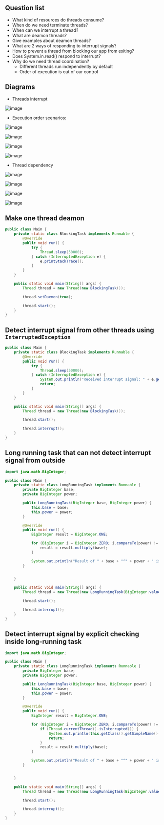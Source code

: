 ## Question list
- What kind of resources do threads consume?
- When do we need terminate threads?
- When can we interrupt a thread?
- What are deamon threads?
- Give examples about deamon threads?
- What are 2 ways of responding to interrupt signals?
- How to prevent a thread from blocking our app from exiting?
- Does System.in.read() respond to interrupt?
- Why do we need thread coordination?
    - Different threads run independently by default
    - Order of execution is out of our control

## Diagrams
- Threads interrupt

![image](https://user-images.githubusercontent.com/28957748/123553162-d1892800-d7a3-11eb-85b7-498ff3714ad2.png)

- Execution order scenarios:

![image](https://user-images.githubusercontent.com/28957748/123575240-869aff00-d7fb-11eb-9afc-2a526c16e201.png)

![image](https://user-images.githubusercontent.com/28957748/123575268-9adefc00-d7fb-11eb-8195-69a4b8c9d8a1.png)

![image](https://user-images.githubusercontent.com/28957748/123575322-b4804380-d7fb-11eb-85a3-eea5530de381.png)

![image](https://user-images.githubusercontent.com/28957748/123575370-c7931380-d7fb-11eb-856c-30c40aba242b.png)

- Thread dependency

![image](https://user-images.githubusercontent.com/28957748/123575416-e1ccf180-d7fb-11eb-8def-aedbd21dc0f2.png)

![image](https://user-images.githubusercontent.com/28957748/123575537-340e1280-d7fc-11eb-8527-dab12075a9c4.png)

![image](https://user-images.githubusercontent.com/28957748/123575567-42f4c500-d7fc-11eb-82b8-ac3632baf3f5.png)

![image](https://user-images.githubusercontent.com/28957748/123575619-530ca480-d7fc-11eb-998c-3298421a2a9e.png)

## Make one thread deamon

```java
public class Main {
    private static class BlockingTask implements Runnable {
        @Override
        public void run() {
            try {
                Thread.sleep(50000);
            } catch (InterruptedException e) {
                e.printStackTrace();
            }
        }
    }

    public static void main(String[] args) {
        Thread thread = new Thread(new BlockingTask());

        thread.setDaemon(true);

        thread.start();
    }
}
```

## Detect interrupt signal from other threads using `InterruptedException`

```java
public class Main {
    private static class BlockingTask implements Runnable {
        @Override
        public void run() {
            try {
                Thread.sleep(50000);
            } catch (InterruptedException e) {
                System.out.println("Received interrupt signal: " + e.getMessage());
                return;
            }
        }
    }

    public static void main(String[] args) {
        Thread thread = new Thread(new BlockingTask());

        thread.start();

        thread.interrupt();
    }
}
```

## Long running task that can not detect interrupt signal from outside
```java
import java.math.BigInteger;

public class Main {
    private static class LongRunningTask implements Runnable {
        private BigInteger base;
        private BigInteger power;

        public LongRunningTask(BigInteger base, BigInteger power) {
            this.base = base;
            this.power = power;
        }

        @Override
        public void run() {
            BigInteger result = BigInteger.ONE;

            for (BigInteger i = BigInteger.ZERO; i.compareTo(power) != 0; i = i.add(BigInteger.ONE)) {
                result = result.multiply(base);
            }

            System.out.println("Result of " + base + "^" + power + " is: " + result);
        }


    }

    public static void main(String[] args) {
        Thread thread = new Thread(new LongRunningTask(BigInteger.valueOf(1000000), BigInteger.valueOf(100000)));

        thread.start();

        thread.interrupt();
    }
}
```

## Detect interrupt signal by explicit checking inside long-running task
```java
import java.math.BigInteger;

public class Main {
    private static class LongRunningTask implements Runnable {
        private BigInteger base;
        private BigInteger power;

        public LongRunningTask(BigInteger base, BigInteger power) {
            this.base = base;
            this.power = power;
        }

        @Override
        public void run() {
            BigInteger result = BigInteger.ONE;

            for (BigInteger i = BigInteger.ZERO; i.compareTo(power) != 0; i = i.add(BigInteger.ONE)) {
                if (Thread.currentThread().isInterrupted()) {
                    System.out.println(this.getClass().getSimpleName() + " has been interrupted");
                    return;
                }
                result = result.multiply(base);
            }

            System.out.println("Result of " + base + "^" + power + " is: " + result);
        }


    }

    public static void main(String[] args) {
        Thread thread = new Thread(new LongRunningTask(BigInteger.valueOf(1000000), BigInteger.valueOf(100000)));

        thread.start();

        thread.interrupt();
    }
}
```
